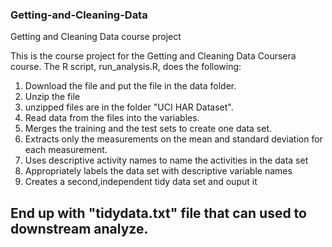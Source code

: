 ### Getting-and-Cleaning-Data
Getting and Cleaning Data course project

This is the course project for the Getting and Cleaning Data Coursera course. 
The R script, run_analysis.R, does the following:

1. Download the file and put the file in the data folder.
2. Unzip the file
3. unzipped files are in the folder "UCI HAR Dataset".
4. Read data from the files into the variables. 
5. Merges the training and the test sets to create one data set.
6. Extracts only the measurements on the mean and 
   standard deviation for each measurement.
7. Uses descriptive activity names to name the activities in the data set
8. Appropriately labels the data set with descriptive variable names
9. Creates a second,independent tidy data set and ouput it

## End up with "tidydata.txt" file that can used to downstream analyze.
